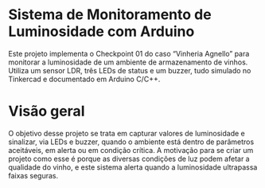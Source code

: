 # Sistema de Monitoramento de Luminosidade com Arduino
Este projeto implementa o Checkpoint 01 do caso “Vinheria Agnello” para monitorar a luminosidade de um ambiente de armazenamento de vinhos. Utiliza um sensor LDR, três LEDs de status e um buzzer, tudo simulado no Tinkercad e documentado em Arduino C/C++.
# Visão geral
O objetivo desse projeto se trata em capturar valores de luminosidade e sinalizar, via LEDs e buzzer, quando o ambiente está dentro de parâmetros aceitáveis, em alerta ou em condição crítica. A motivação para se criar um projeto como esse é porque as diversas condições de luz podem afetar a qualidade do vinho, e este sistema alerta quando a luminosidade ultrapassa faixas seguras.
